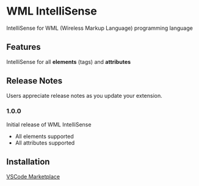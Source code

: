 # WML IntelliSense

IntelliSense for WML (Wireless Markup Language) programming language

## Features

IntelliSense for all **elements** (tags) and **attributes**

## Release Notes

Users appreciate release notes as you update your extension.

### 1.0.0

Initial release of WML IntelliSense
- All elements supported
- All attributes supported

## Installation
[VSCode Marketplace](https://marketplace.visualstudio.com/items?itemName=NDXCode.wml-intellisense)
